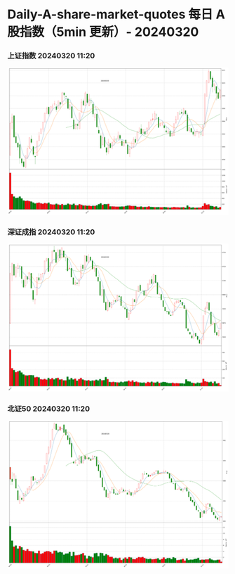 
# Daily-A-share-market-quotes 每日 A 股指数（5min 更新）- 20240320

### 上证指数 20240320 11:20
![](./fig/2024/3/20240320-sh000001.png)

### 深证成指 20240320 11:20
![](./fig/2024/3/20240320-sz399001.png)

### 北证50 20240320 11:20
![](./fig/2024/3/20240320-bj899050.png)
